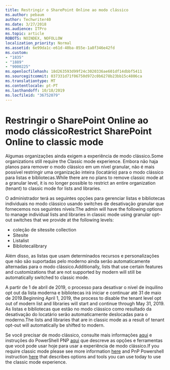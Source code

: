 ```yaml
---
title: Restringir o SharePoint Online ao modo clássico
ms.author: pebaum
author: Techwriter40
ms.date: 3/27/2018
ms.audience: ITPro
ms.topic: article
ROBOTS: NOINDEX, NOFOLLOW
localization_priority: Normal
ms.assetid: 6e99da1c-e61d-40ba-855e-1a8f346e42fd
ms.custom:
- "1835"
- "1889"
- "9000225"
ms.openlocfilehash: 18d263593d99f24c3020336ae601df14dbbf5411
ms.sourcegitcommit: 037331d71f06750d972c0b6278b23bb15c4806ca
ms.translationtype: MT
ms.contentlocale: pt-PT
ms.lasthandoff: 10/18/2019
ms.locfileid: "36752079"
---
```

# <a name="restrict-sharepoint-online-to-classic-mode"></a><span data-ttu-id="89991-102">Restringir o SharePoint Online ao modo clássico</span><span class="sxs-lookup"><span data-stu-id="89991-102">Restrict SharePoint Online to classic mode</span></span>

<span data-ttu-id="89991-103">Algumas organizações ainda exigem a experiência de modo clássico.</span><span class="sxs-lookup"><span data-stu-id="89991-103">Some organizations still require the Classic mode experience.</span></span> <span data-ttu-id="89991-104">Embora não haja planos para remover o modo clássico em um nível granular, não é mais possível restringir uma organização inteira (locatário) para o modo clássico para listas e bibliotecas.</span><span class="sxs-lookup"><span data-stu-id="89991-104">While there are no plans to remove classic mode at a granular level, it is no longer possible to restrict an entire organization (tenant) to classic mode for lists and libraries.</span></span>

<span data-ttu-id="89991-105">O administrador terá as seguintes opções para gerenciar listas e bibliotecas individuais no modo clássico usando switches de desativação granular que fornecemos nos seguintes níveis:</span><span class="sxs-lookup"><span data-stu-id="89991-105">The admin will have the following options to manage individual lists and libraries in classic mode using granular opt-out switches that we provide at the following levels:</span></span>

- <span data-ttu-id="89991-106">coleção de sites</span><span class="sxs-lookup"><span data-stu-id="89991-106">site collection</span></span>
- <span data-ttu-id="89991-107">Site</span><span class="sxs-lookup"><span data-stu-id="89991-107">site</span></span>
- <span data-ttu-id="89991-108">Lista</span><span class="sxs-lookup"><span data-stu-id="89991-108">list</span></span>
- <span data-ttu-id="89991-109">Biblioteca</span><span class="sxs-lookup"><span data-stu-id="89991-109">library</span></span>

<span data-ttu-id="89991-110">Além disso, as listas que usam determinados recursos e personalizações que não são suportadas pelo moderno ainda serão automaticamente alternadas para o modo clássico.</span><span class="sxs-lookup"><span data-stu-id="89991-110">Additionally, lists that use certain features and customizations that are not supported by modern will still be automatically switched to classic mode.</span></span>

<span data-ttu-id="89991-111">A partir de 1 de abril de 2019, o processo para desativar o nível de inquilino opt out da lista moderna e bibliotecas irá iniciar e continuar até 31 de maio de 2019.</span><span class="sxs-lookup"><span data-stu-id="89991-111">Beginning April 1, 2019, the process to disable the tenant level opt out of modern list and libraries will start and continue through May 31, 2019.</span></span>  <span data-ttu-id="89991-112">As listas e bibliotecas que estão no modo clássico como resultado da desativação do locatário serão automaticamente deslocadas para o moderno.</span><span class="sxs-lookup"><span data-stu-id="89991-112">The lists and libraries that are in classic mode as a result of tenant opt-out will automatically be shifted to modern.</span></span>

<span data-ttu-id="89991-113">Se você precisar de modo clássico, consulte mais informações [aqui](https://techcommunity.microsoft.com/t5/Microsoft-SharePoint-Blog/Delivering-SharePoint-modern-experiences/ba-p/315023) e instruções do PowerShell PNP [aqui](https://docs.microsoft.com/sharepoint/dev/transform/modernize-userinterface-lists-and-libraries-optout) que descreve as opções e ferramentas que você pode usar hoje para usar a experiência de modo clássico.</span><span class="sxs-lookup"><span data-stu-id="89991-113">If you require classic mode please see more information [here](https://techcommunity.microsoft.com/t5/Microsoft-SharePoint-Blog/Delivering-SharePoint-modern-experiences/ba-p/315023) and PnP Powershell instruction [here](https://docs.microsoft.com/sharepoint/dev/transform/modernize-userinterface-lists-and-libraries-optout) that describes options and tools you can use today to use the classic mode experience.</span></span>
